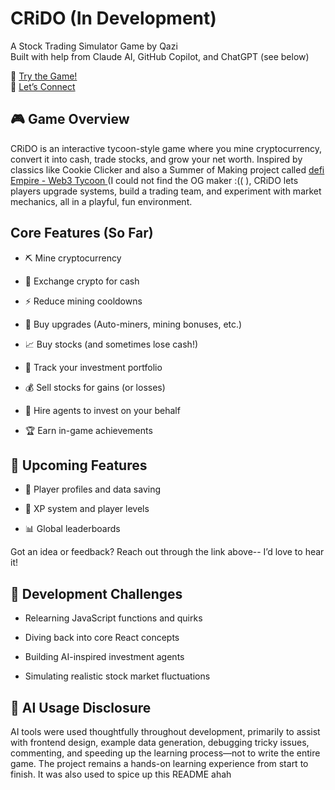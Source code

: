 # CRiDO (In Development)
A Stock Trading Simulator Game by Qazi <br/>
Built with help from Claude AI, GitHub Copilot, and ChatGPT (see below)

🔗 <a href="https://crido.vercel.app" target="_blank">Try the Game!</a> <br/>
🤝 <a href="https://www.linkedin.com/in/qaziayan/" target="_blank">Let’s Connect</a>

## 🎮 Game Overview
CRiDO is an interactive tycoon-style game where you mine cryptocurrency, convert it into cash, trade stocks, and grow your net worth. Inspired by classics like Cookie Clicker and also a Summer of Making project called <a href="https://cryptotycoon.vercel.app/">defi Empire - Web3 Tycoon </a>(I could not find the OG maker :(( ), CRiDO lets players upgrade systems, build a trading team, and experiment with market mechanics, all in a playful, fun environment.

## Core Features (So Far)
- ⛏️ Mine cryptocurrency

- 💸 Exchange crypto for cash

- ⚡ Reduce mining cooldowns

- 🔧 Buy upgrades (Auto-miners, mining bonuses, etc.)

- 📈 Buy stocks (and sometimes lose cash!)

- 💼 Track your investment portfolio

- 💰 Sell stocks for gains (or losses)

- 👥 Hire agents to invest on your behalf

- 🏆 Earn in-game achievements

## 🚧 Upcoming Features
- 👤 Player profiles and data saving

- 🧠 XP system and player levels

- 📊 Global leaderboards

Got an idea or feedback? Reach out through the link above-- I’d love to hear it!

## 🧠 Development Challenges
- Relearning JavaScript functions and quirks

- Diving back into core React concepts

- Building AI-inspired investment agents

- Simulating realistic stock market fluctuations

## 🤖 AI Usage Disclosure
AI tools were used thoughtfully throughout development, primarily to assist with frontend design, example data generation, debugging tricky issues, commenting, and speeding up the learning process—not to write the entire game. The project remains a hands-on learning experience from start to finish. It was also used to spice up this README ahah